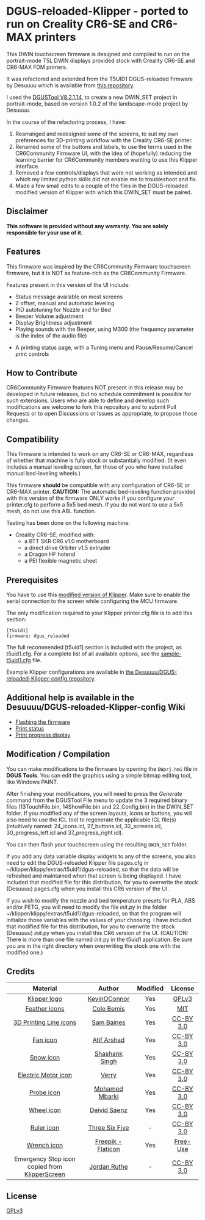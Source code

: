 
# DGUS-reloaded-Klipper - ported to run on Creality CR6-SE and CR6-MAX printers

This DWIN touchscreen firmware is designed and compiled to run on the portrait-mode T5L DWIN displays provided stock with Creality CR6-SE and CR6-MAX FDM printers.

It was refactored and extended from the T5UID1 DGUS-reloaded firmware by Desuuuu which is available from [this repository](https://github.com/Desuuuu/DGUS-reloaded-Klipper).

I used the [DGUSTool V8.2.1.14](https://github.com/CR6Community/CR-6-touchscreen/blob/extui/Tools/DGUS_Tool_V8.2.1.14.7z), to create a new DWIN_SET project in portrait-mode, based on version 1.0.2 of the landscape-mode project by Desuuuu.

In the course of the refactoring process, I have:
1. Rearranged and redesigned some of the screens, to suit my own preferences for 3D-printing workflow with the Creality CR6-SE printer.  
2. Renamed some of the buttons and labels, to use the terms used in the CR6Community Firmware UI, with the idea of (hopefully) reducing the learning barrier for CR6Community members wanting to use this Klipper interface.
3. Removed a few controls/displays that were not working as intended and which my limited python skills did not enable me to troubleshoot and fix.
4. Made a few small edits to a couple of the files in the DGUS-reloaded modified version of Klipper with which this DWIN_SET must be paired.

## Disclaimer
**This software is provided without any warranty. You are solely responsible for your use of it.**

## Features

This firmware was inspired by the CR6Community Firmware touchscreen firmware, but it is NOT as feature-rich as the CR6Community Firmware. 

Features present in this version of the UI include:
* Status message available on most screens
* Z offset, manual and automatic leveling
* PID autotuning for Nozzle and for Bed
* Beeper Volume adjustment
* Display Brightness adjustment
* Playing sounds with the Beeper, using M300 (the frequency parameter is the index of the audio file)
- A printing status page, with a Tuning menu and Pause/Resume/Cancel print controls 

## How to Contribute

CR6Community Firmware features NOT present in this release may be developed in future releases, but no schedule commitment is possible for such extensions.  Users who are able to define and develop such modifications are welcome to fork this repository and to submit Pull Requests or to open Discussions or Issues as appropriate, to propose those changes.

## Compatibility
This firmware is intended to work on any CR6-SE or CR6-MAX, regardless of whether that machine is fully stock or substantially modified. (It even includes a manual leveling screen, for those of you who have installed manual bed-leveling wheels.)

This firmware **should** be compatible with any configuration of CR6-SE or CR6-MAX printer.
**CAUTION:** The automatic bed-leveling function provided with this version of the firmware ONLY works if you configure your printer.cfg to perform a 5x5 bed mesh.  If you do not want to use a 5x5 mesh, do not use this ABL function.

Testing has been done on the following machine:

* Creality CR6-SE, modified with:
    - a BTT SKR CR6 v1.0 motherboard
    - a direct drive Orbiter v1.5 extruder
    - a Dragon HF hotend
    - a PEI flexible magnetic sheet

## Prerequisites
You have to use this [modified version of Klipper](https://github.com/Thinkersbluff/dgus-reloaded_klipper). 
Make sure to enable the serial connection to the screen while configuring the MCU firmware.

The only modification required to your Klipper printer.cfg file is to add this section:
```
[t5uid1]
firmware: dgus_reloaded
```
The full recommended [t5uid1] section is included with the project, as t5uid1.cfg.
For a complete list of all available options, see the [sample-t5uid1.cfg](https://github.com/Desuuuu/klipper/blob/master/config/sample-t5uid1.cfg) file.

Example Klipper configurations are available in [the Desuuuu/DGUS-reloaded-Klipper-config repository](https://github.com/Desuuuu/DGUS-reloaded-Klipper-config).

## Additional help is available in the Desuuuu/DGUS-reloaded-Klipper-config Wiki
* [Flashing the firmware](https://github.com/Desuuuu/DGUS-reloaded-Klipper/wiki/Flashing-the-firmware)
* [Print status](https://github.com/Desuuuu/DGUS-reloaded-Klipper/wiki/Print-status)
* [Print progress display](https://github.com/Desuuuu/DGUS-reloaded-Klipper/wiki/Print-progress-display)

## Modification / Compilation
You can make modifications to the firmware by opening the `DWprj.hmi` file in **DGUS Tools**.
You can edit the graphics using a simple bitmap editing tool, like Windows PAINT.

After finishing your modifications, you will need to press the *Generate* command from the DGUSTool File menu to update the 3 required binary files (13TouchFile.bin, 14ShowFile.bin and 22_Config.bin) in the DWIN_SET folder.
If you modified any of the screen layouts, icons or buttons, you will also need to use the ICL tool to regenerate the applicable ICL file(s) (intuitively named: 24_icons.icl, 27_buttons.icl, 32_screens.icl, 30_progress_left.icl and 37_progress_right.icl).

You can then flash your touchscreen using the resulting `DWIN_SET` folder.

If you add any data variable display widgets to any of the screens, you also need to edit the DGUS-reloaded Klipper file pages.cfg in ~/klipper/klippy/extras/t5uid1/dgus-reloaded, so that the data will be refreshed and maintained when that screen is being displayed.
I have included that modified file for this distribution, for you to overwrite the stock (Desuuuu) pages.cfg when you install this CR6 version of the UI.

If you wish to modify the nozzle and bed temperature presets for PLA, ABS and/or PETG, you will need to modify the file _init_.py in the folder ~/klipper/klippy/extras/t5uid1/dgus-reloaded, so that the program will initialize those variables with the values of your choosing.
I have included that modified file for this distribution, for you to overwrite the stock (Desuuuu) _init_.py when you install this CR6 version of the UI. (CAUTION: There is more than one file named  _init_.py in the t5uid1 application. Be sure you are in the right directory when overwriting the stock one with the modified one.)

## Credits
| Material                                                                       | Author                                                    | Modified | License                                                               |
|:------------------------------------------------------------------------------:|:---------------------------------------------------------:|:--------:|:---------------------------------------------------------------------:|
| [Klipper logo](https://github.com/KevinOConnor/klipper)                        | [KevinOConnor](https://github.com/KevinOConnor)           | Yes      | [GPLv3](http://www.gnu.org/licenses/gpl-3.0.html)                     |
| [Feather icons](https://feathericons.com/)                                     | [Cole Bemis](https://twitter.com/colebemis)               | Yes      | [MIT](https://github.com/feathericons/feather/blob/master/LICENSE)    |
| [3D Printing Line icons](https://www.iconfinder.com/iconsets/3d-printing-line) | [Sam Baines](https://www.iconfinder.com/conceptbaines)    | Yes      | [CC-BY 3.0](https://creativecommons.org/licenses/by/3.0/legalcode)    |
| [Fan icon](https://thenounproject.com/term/fan/1153915/)                       | [Atif Arshad](https://thenounproject.com/atifarshad/)     | Yes      | [CC-BY 3.0](https://creativecommons.org/licenses/by/3.0/us/legalcode) |
| [Snow icon](https://thenounproject.com/term/snow/1959859/)                     | [Shashank Singh](https://thenounproject.com/rshashank19/) | Yes      | [CC-BY 3.0](https://creativecommons.org/licenses/by/3.0/us/legalcode) |
| [Electric Motor icon](https://thenounproject.com/term/electric-motor/2734486/) | [Verry](https://thenounproject.com/verry.dsign.creative)  | Yes      | [CC-BY 3.0](https://creativecommons.org/licenses/by/3.0/us/legalcode) |
| [Probe icon](https://thenounproject.com/term/probe/1841345/)                   | [Mohamed Mbarki](https://thenounproject.com/mb.icons)     | Yes      | [CC-BY 3.0](https://creativecommons.org/licenses/by/3.0/us/legalcode) |
| [Wheel icon](https://thenounproject.com/term/wheel/92430/)                     | [Deivid Sáenz](https://thenounproject.com/deivid.saenz)   | Yes      | [CC-BY 3.0](https://creativecommons.org/licenses/by/3.0/us/legalcode) |
| [Ruler icon](https://thenounproject.com/term/ruler/1738925/)                   | [Three Six Five](https://thenounproject.com/365)          | -        | [CC-BY 3.0](https://creativecommons.org/licenses/by/3.0/us/legalcode) |
| [Wrench icon](https://www.flaticon.com/free-icons/preferences)                | [Freepik - Flaticon](https://www.flaticon.com)            | Yes      | [Free-Use](https://www.freepikcompany.com/legal?&_ga=2.208290896.334573684.1672634783-793280358.1672634783&_gl=1*bcixj4*fp_ga*NzkzMjgwMzU4LjE2NzI2MzQ3ODM.*fp_ga_1ZY8468CQB*MTY3MjYzNDc4My4xLjEuMTY3MjYzNDgzMC4xMy4wLjA.*test_ga*NzkzMjgwMzU4LjE2NzI2MzQ3ODM.*test_ga_523JXC6VL7*MTY3MjYzNDc4My4xLjEuMTY3MjYzNDgzMS4xMi4wLjA.#nav-flaticon-agreement) |
Emergency Stop icon copied from [KlipperScreen](https://github.com/jordanruthe/KlipperScreen) | [Jordan Ruthe](https://github.com/jordanruthe)  | -        | [CC-BY 3.0](https://creativecommons.org/licenses/by/3.0/us/legalcode) |

## License
[GPLv3](http://www.gnu.org/licenses/gpl-3.0.html)
